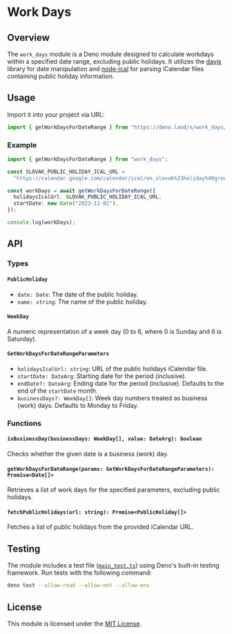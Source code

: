 # Work Days

## Overview

The `work_days` module is a Deno module designed to calculate workdays within a specified date range, excluding public holidays. It utilizes the [dayjs](https://day.js.org/) library for date manipulation and [node-ical](https://www.npmjs.com/package/node-ical) for parsing iCalendar files containing public holiday information.

## Usage

Import it into your project via URL:
```typescript
import { getWorkDaysForDateRange } from "https://deno.land/x/work_days/mod.ts"
```

### Example

```typescript
import { getWorkDaysForDateRange } from "work_days";

const SLOVAK_PUBLIC_HOLIDAY_ICAL_URL =
  "https://calendar.google.com/calendar/ical/en.slovak%23holiday%40group.v.calendar.google.com/public/basic.ics";

const workDays = await getWorkDaysForDateRange({
  holidaysIcalUrl: SLOVAK_PUBLIC_HOLIDAY_ICAL_URL,
  startDate: new Date("2023-11-01"),
});

console.log(workDays);
```

## API

### Types

#### `PublicHoliday`

- `date: Date`: The date of the public holiday.
- `name: string`: The name of the public holiday.

#### `WeekDay`

A numeric representation of a week day (0 to 6, where 0 is Sunday and 6 is Saturday).

#### `GetWorkDaysForDateRangeParameters`

- `holidaysIcalUrl: string`: URL of the public holidays iCalendar file.
- `startDate: DateArg`: Starting date for the period (inclusive).
- `endDate?: DateArg`: Ending date for the period (inclusive). Defaults to the end of the `startDate` month.
- `businessDays?: WeekDay[]`: Week day numbers treated as business (work) days. Defaults to Monday to Friday.

### Functions

#### `isBusinessDay(businessDays: WeekDay[], value: DateArg): boolean`

Checks whether the given date is a business (work) day.

#### `getWorkDaysForDateRange(params: GetWorkDaysForDateRangeParameters): Promise<Date[]>`

Retrieves a list of work days for the specified parameters, excluding public holidays.

#### `fetchPublicHolidays(url: string): Promise<PublicHoliday[]>`

Fetches a list of public holidays from the provided iCalendar URL.

## Testing

The module includes a test file ([`main_test.ts`](./main_test.ts)) using Deno's built-in testing framework. Run tests with the following command:

```bash
deno test --allow-read --allow-net --allow-env
```

## License

This module is licensed under the [MIT License](./LICENSE).
